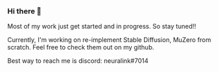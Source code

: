 ### Hi there 👋

Most of my work just get started and in progress. So stay tuned!!

Currently, I'm working on re-implement Stable Diffusion, MuZero from scratch. Feel free to check them out on my github.

Best way to reach me is discord: neuralink#7014

<!--
**xrsrke/xrsrke** is a ✨ _special_ ✨ repository because its `README.md` (this file) appears on your GitHub profile.

Here are some ideas to get you started:

- 🔭 I’m currently working on ...
- 🌱 I’m currently learning ...
- 👯 I’m looking to collaborate on ...
- 🤔 I’m looking for help with ...
- 💬 Ask me about ...
- 📫 How to reach me: ...
- 😄 Pronouns: ...
- ⚡ Fun fact: ...
-->
